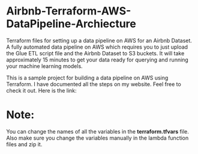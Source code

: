 # Airbnb-Terraform-AWS-DataPipeline-Archiecture
Terraform files for setting up a data pipeline on AWS for an Airbnb Dataset. A fully automated data pipeline on AWS which requires you to just upload the Glue ETL script file and the Airbnb Dataset to S3 buckets. It will take approximately 15 minutes to get your data ready for querying and running your machine learning models.

This is a sample project for building a data pipeline on AWS using Terraform. I have documented all the steps on my website. Feel free to check it out. Here is the link: 

# Note:
You can change the names of all the variables in the **terraform.tfvars** file. Also make sure you change the variables manually in the lambda function files and zip it.
